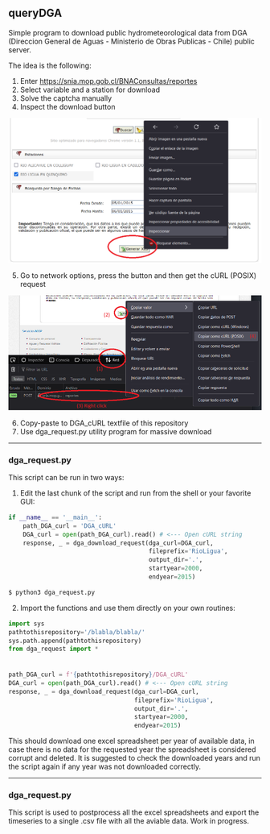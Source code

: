 ## queryDGA

Simple program to download public hydrometeorological data from DGA (Direccion General de Aguas - Ministerio de Obras Publicas - Chile) public server.

The idea is the following:
1)  Enter https://snia.mop.gob.cl/BNAConsultas/reportes
2)  Select variable and a station for download
3)  Solve the captcha manually
4)  Inspect the download button

![alt text](https://github.com/lucasglasner/queryDGA/blob/main/static/DGA_download.png)

5)  Go to network options, press the button and then get the cURL (POSIX) request

![alt text](https://github.com/lucasglasner/queryDGA/blob/main/static/DGA_cURL.png)

6)  Copy-paste to DGA_cURL textfile of this repository
7)  Use dga_request.py utility program for massive download

---

### dga_request.py

This script can be run in two ways: 
1) Edit the last chunk of the script and run from the shell or your favorite GUI:
```python
if __name__ == '__main__':
    path_DGA_curl = 'DGA_cURL'
    DGA_curl = open(path_DGA_curl).read() # <--- Open cURL string
    response, _ = dga_download_request(dga_curl=DGA_curl,
                                       fileprefix='RioLigua',
                                       output_dir='.',      
                                       startyear=2000,
                                       endyear=2015)
```
```bash
$ python3 dga_request.py
```

2) Import the functions and use them directly on your own routines:
```python
import sys
pathtothisrepository='/blabla/blabla/'
sys.path.append(pathtothisrepository)
from dga_request import *


path_DGA_curl = f'{pathtothisrepository}/DGA_cURL'
DGA_curl = open(path_DGA_curl).read() # <--- Open cURL string
response, _ = dga_download_request(dga_curl=DGA_curl,
                                   fileprefix='RioLigua',
                                   output_dir='.',      
                                   startyear=2000,
                                   endyear=2015)
```

This should download one excel spreadsheet per year of available data, in case there is no data for the requested year the spreadsheet is considered corrupt and deleted. It is suggested to check the downloaded years and run the script again if any year was not downloaded correctly. 

---

### dga_request.py

This script is used to postprocess all the excel spreadsheets and export the 
timeseries to a single .csv file with all the aviable data.
Work in progress.
